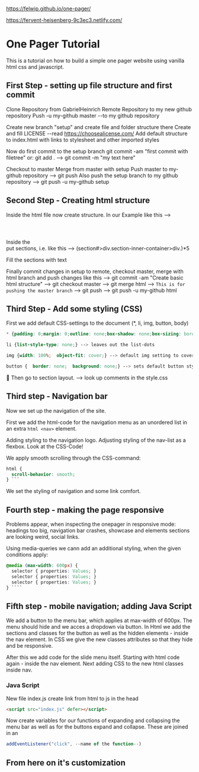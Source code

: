 https://felwip.github.io/one-pager/

https://fervent-heisenberg-9c3ec3.netlify.com/

# One Pager Tutorial

This is a tutorial on how to build a simple one pager website using vanilla html css and javascript.

## First Step - setting up file structure and first commit

Clone Repository from GabrielHeinrich
Remote Repository to my new github repository
Push -u my-github master --to my github repository

Create new branch "setup" and create file and folder structure there
Create and fill LICENSE --read https://choosealicense.com/
Add default structure to index.html with links to stylesheet and other imported styles

Now do first commit to the setup branch
git commit -am "first commit with filetree"
or: git add . --> git commit -m "my text here"

Checkout to master
Merge from master with setup
Push master to my-github repository --> git push
Also push the setup branch to my github repository --> git push -u my-github setup

## Second Step - Creating html structure

Inside the html file now create structure. In our Example like this --> <header></header> <main></main> <footer></footer>
Inside the <main> put sections, i.e. like this --> (section#>div.section-inner-container>div.)\*5 <!-- 5 sections with 1 child each: div class="section-inner-container" with 1 child div class="" -->

Fill the sections with text

Finally commit changes in setup to remote, checkout master, merge with html branch and push changes like this
--> git commit -am "Create basic html structure"
--> git checkout master
--> git merge html
--> `This is for pushing the master branch`
--> git push
--> git push -u my-github html

## Third Step - Add some styling (CSS)

First we add default CSS-settings to the document (\*, li, img, button, body)

```css
* {padding: 0;margin: 0;outline: none;box-shadow: none;box-sizing: border-box;} --> sets default margin, padding to 0; Outline would be outside the border, we set it default to 0; box-shadow none; box-sizing: border-box means, that padding and margin are being substracted from the given Height & width of the box, instead of being added.

li {list-style-type: none;} --> leaves out the list-dots

img {width: 100%;  object-fit: cover;} --> default img setting to cover the whole parent container and cover other elements; object fit will zoom the picture to fit the given width and otherwise cut the edges - with fill it would always be fully displayed

button {  border: none;  background: none;} --> sets default button styling
```


Then go to section layout.
--> look up comments in the style.css

## Third step - Navigation bar

Now we set up the navigation of the site.

First we add the html-code for the navigation menu as an unordered list in an extra `html <nav>` element.

Adding styling to the navigation logo. Adjusting styling of the nav-list as a flexbox. Look at the CSS-Code!

We apply smooth scrolling through the CSS-command:

````css
html {
  scroll-behavior: smooth;
} ```
````

We set the styling of navigation and some link comfort.

## Fourth step - making the page responsive

Problems appear, when inspecting the onepager in responsive mode: headings too big, navigation bar crashes, showcase and elements sections are looking weird, social links.

Using media-queries we cann add an additional styling, when the given conditions apply:

`````css
@media (max-width: 600px) {
  selector { properties: Values; }
  selector { properties: Values; }
  selector { properties: Values; }
} ````
`````

## Fifth step - mobile navigation; adding Java Script

We add a button to the menu bar, which applies at max-width of 600px. The menu should hide and we acces a dropdown via button.
In Html we add the sections and classes for the button as well as the hidden elements - inside the nav element.
In CSS we give the new classes attributes so that they hide and be responsive.

After this we add code for the slide menu itself.
Starting with html code again - inside the nav element.
Next adding CSS to the new html classes inside nav.

### Java Script

New file index.js
create link from html to js in the head

```html
<script src="index.js" defer></script>
```

Now create variables for our functions of expanding and collapsing the menu bar as well as for the buttons expand and collapse.
These are joined in an

```js
addEventListener("click", --name of the function--)
```

## From here on it's customization
